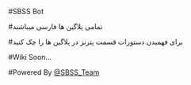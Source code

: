 #SBSS Bot

#تمامی پلاگین ها فارسی میباشند

#برای فهمیدن دستورات قسمت پترنز در پلاگین ها را چک کنید

#Wiki Soon...

#Powered By [@SBSS_Team](telegram.me/Sbss_Team)

